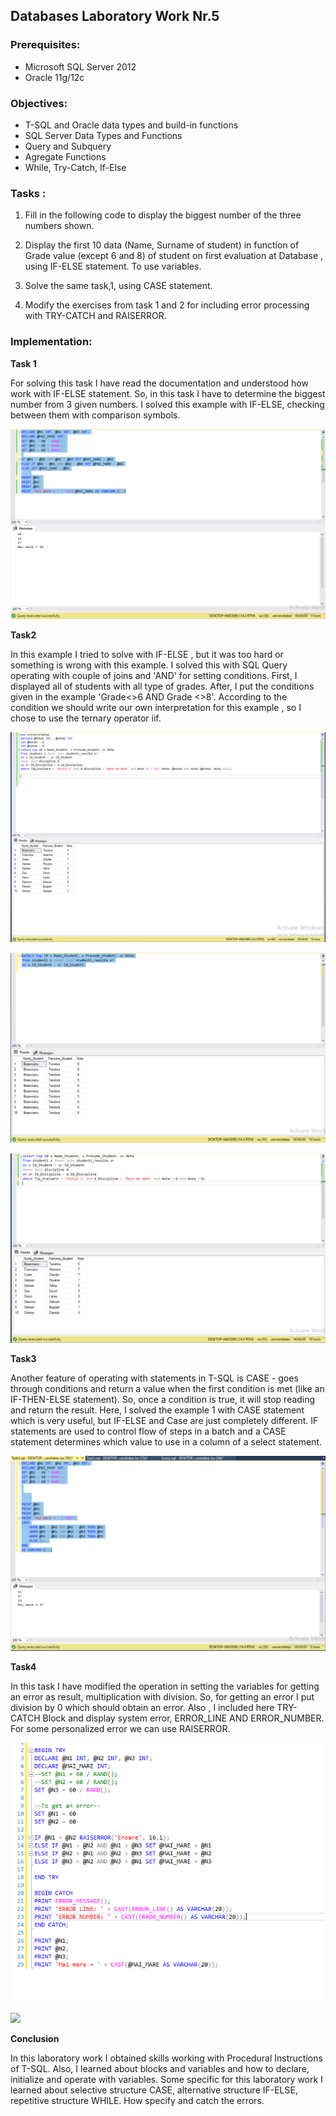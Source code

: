 ## Databases Laboratory Work Nr.5


### Prerequisites:
  - Microsoft SQL Server 2012
  - Oracle 11g/12c

### Objectives:
  - T-SQL and Oracle data types and build-in functions
  - SQL Server Data Types and Functions
  - Query and Subquery
  - Agregate Functions
  - While, Try-Catch, If-Else
  
  
### Tasks : 

1. Fill in the following code to display the biggest number of the three numbers shown. 

2. Display the first 10 data (Name, Surname of student) in function of Grade value (except 6 and 8) of student on first evaluation at
Database , using IF-ELSE statement. To use variables. 

3. Solve the same task,1, using CASE statement.

4. Modify the exercises from task 1 and 2 for including error processing with TRY-CATCH and RAISERROR.

### Implementation:
**Task 1**  

For solving this task I have read the documentation and understood how work with IF-ELSE statement. So, in this task I have to determine 
the biggest number from 3 given numbers. I solved this example with IF-ELSE, checking between them with comparison symbols.

![](https://github.com/bacal-t/BD-labs/blob/master/Laboratory_Work_N5/Screens/Task1.PNG) 

**Task2**

In this example I tried to solve with IF-ELSE , but it was too hard or something is wrong with this example. I solved this with SQL Query
operating with couple of joins and 'AND' for setting conditions. First, I displayed all of students with all type of grades. After, I put the conditions given in the example 'Grade<>6 AND Grade <>8'. According to the condition we should write our own interpretation for this example , so I chose to use the ternary operator iif.

![](https://github.com/bacal-t/BD-labs/blob/master/Laboratory_Work_N5/Screens/Task2.PNG) 

![](https://github.com/bacal-t/BD-labs/blob/master/Laboratory_Work_N5/Screens/Task2_1.PNG) 

![](https://github.com/bacal-t/BD-labs/blob/master/Laboratory_Work_N5/Screens/Task2_2.PNG) 

**Task3** 

Another feature of operating with statements in T-SQL is CASE - goes through conditions and return a value when the first condition is met (like an IF-THEN-ELSE statement). So, once a condition is true, it will stop reading and return the result. Here, I solved the example 1 with CASE statement which is very useful, but  IF-ELSE and Case are just completely different. IF statements are used to control flow of steps in a batch and a CASE statement determines which value to use in a column of a select statement. 

 ![](https://github.com/bacal-t/BD-labs/blob/master/Laboratory_Work_N5/Screens/Task3.PNG) 
 
 **Task4**

In this task I have modified the operation in setting the variables for getting an error as result, multiplication with division. So, for getting an error I put division by 0 which should obtain an error. Also , I included here TRY-CATCH Block and display system error, ERROR_LINE AND ERROR_NUMBER. For some personalized error we can use RAISERROR.

 ![](https://github.com/bacal-t/BD-labs/blob/master/Laboratory_Work_N5/Screens/Task4.PNG)
 
 ![](https://github.com/bacal-t/BD-labs/blob/master/Laboratory_Work_N5/Screens/Task4_1.PNG) 
 
 
 **Conclusion**
 
 In this laboratory work I obtained skills working with Procedural Instructions of T-SQL. Also, I learned about blocks and variables and how to declare, initialize and operate with variables. Some specific for this laboratory work I learned about selective structure CASE, alternative structure IF-ELSE, repetitive structure WHILE. How specify and catch the errors.

